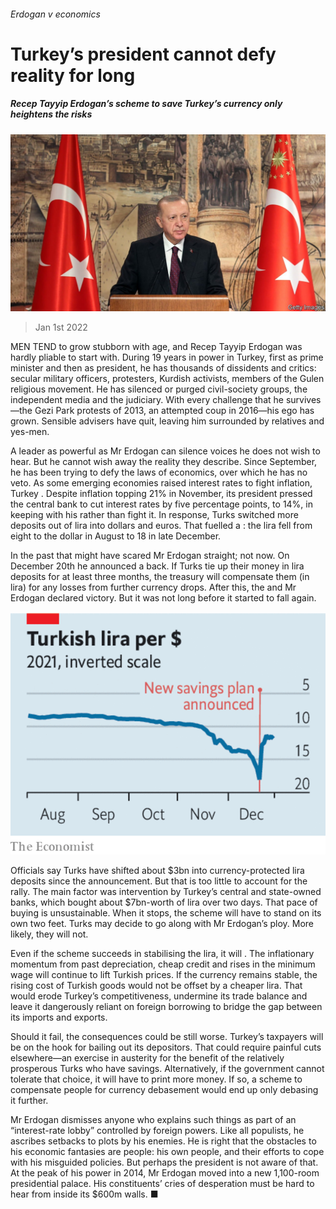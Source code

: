 ###### Erdogan v economics

# Turkey’s president cannot defy reality for long 

##### Recep Tayyip Erdogan’s scheme to save Turkey’s currency only heightens the risks 

![image](images/20220101_ldp501.jpg) 

> Jan 1st 2022 

MEN TEND to grow stubborn with age, and Recep Tayyip Erdogan was hardly pliable to start with. During 19 years in power in Turkey, first as prime minister and then as president, he has  thousands of dissidents and critics: secular military officers, protesters, Kurdish activists, members of the Gulen religious movement. He has silenced or purged civil-society groups, the independent media and the judiciary. With every challenge that he survives—the Gezi Park protests of 2013, an attempted coup in 2016—his ego has grown. Sensible advisers have quit, leaving him surrounded by relatives and yes-men.

A leader as powerful as Mr Erdogan can silence voices he does not wish to hear. But he cannot wish away the reality they describe. Since September, he has been trying to defy the laws of economics, over which he has no veto. As some emerging economies raised interest rates to fight inflation, Turkey . Despite inflation topping 21% in November, its president pressed the central bank to cut interest rates by five percentage points, to 14%, in keeping with his  rather than fight it. In response, Turks switched more deposits out of lira into dollars and euros. That fuelled a : the lira fell from eight to the dollar in August to 18 in late December.


In the past that might have scared Mr Erdogan straight; not now. On December 20th he announced a  back. If Turks tie up their money in lira deposits for at least three months, the treasury will compensate them (in lira) for any losses from further currency drops. After this, the  and Mr Erdogan declared victory. But it was not long before it started to fall again.

![image](images/20220101_ldc273.png) 


Officials say Turks have shifted about $3bn into currency-protected lira deposits since the announcement. But that is too little to account for the rally. The main factor was intervention by Turkey’s central and state-owned banks, which bought about $7bn-worth of lira over two days. That pace of buying is unsustainable. When it stops, the scheme will have to stand on its own two feet. Turks may decide to go along with Mr Erdogan’s ploy. More likely, they will not.

Even if the scheme succeeds in stabilising the lira, it will . The inflationary momentum from past depreciation, cheap credit and rises in the minimum wage will continue to lift Turkish prices. If the currency remains stable, the rising cost of Turkish goods would not be offset by a cheaper lira. That would erode Turkey’s competitiveness, undermine its trade balance and leave it dangerously reliant on foreign borrowing to bridge the gap between its imports and exports.

Should it fail, the consequences could be still worse. Turkey’s taxpayers will be on the hook for bailing out its depositors. That could require painful cuts elsewhere—an exercise in austerity for the benefit of the relatively prosperous Turks who have savings. Alternatively, if the government cannot tolerate that choice, it will have to print more money. If so, a scheme to compensate people for currency debasement would end up only debasing it further.

Mr Erdogan dismisses anyone who explains such things as part of an “interest-rate lobby” controlled by foreign powers. Like all populists, he ascribes setbacks to plots by his enemies. He is right that the obstacles to his economic fantasies are people: his own people, and their efforts to cope with his misguided policies. But perhaps the president is not aware of that. At the peak of his power in 2014, Mr Erdogan moved into a new 1,100-room presidential palace. His constituents’ cries of desperation must be hard to hear from inside its $600m walls. ■

